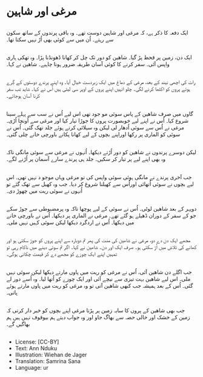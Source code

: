 # مرغی اور شاہین

##
ایک دفعہ کا ذکر ہے، کہ مرغی اور شاہین دوست تھے۔ وہ باقی پرندوں کے ساتھ سکون سے رہتے۔ اُن میں سے کوئی بھی اُڑ نہیں سکتا تھا۔

##
ایک دن، زمین پر قحط پڑ گیا۔ شاھین کو دور تک چل کر کھانا ڈھونڈنا پڑا۔ وہ تھکی ہاری واپس آئی۔ سفر کرنے کا کوئی آسان طریقہ ضرور ہونا چاہیے۔ شاھین نے کہا۔

##
رات کی اچھی نیند کے بعد، مرغی کے دماغ میں ایک زبردست خیال آیا۔ وہ اپنے پرندے دوستوں کے گِرے ہوئے پروں کو اکٹھا کرنے لگی۔ چلو انہیں اپنے پروں کے اوپر سی لیتی ہیں اُس نے کہا۔ شاید تب سفر کرنا آسان ہوجائے۔

##
گاوں میں صرف شاھین کے پاس سوئی مو جود تھی اس لیے اُس نے سب سے پہلے سینا شروع کیا۔ اُس نے اپنے لیے خوبصورت پروں کا جوڑا تیار کیا اور مرغی سے اُونچا اُڑی۔ مرغی نے اُس سے سوئی اُدھار لی لیکن وہ سیلائی کرتے ہوئے جلد تھک گئی۔ اُس نے سوئی کو الماری پر رکھا اوراپنے بچوں کے لیے کھانا پکانے باورچی خانے چلی گئی۔

##
لیکن دوسرے پرندوں نے شاھین کو دور اُڑتے دیکھا۔ اُنہوں نے مرغی سے سوئی مانگی تاکہ وہ بھی اپنے لیے پر تیار کر سکیں۔ جلد ہی پرندے سارے آسمان پر اُڑنے لگے۔

##
جب آخری پرندے نے مانگی ہوئی سوئی واپس کی تو مرغی وہاں موجو د نہیں تھی۔ اس لیے بچوں نے سوئی اُتھائی اوراُس سے کھیلنا شروع کر دیا۔ جب وہ کھیل سے تھک گئے تو اُنہوں نے سوئی ریت میں چھوڑ دی۔

##
دوپہر کے بعد شاھین لوٹی۔ اُس نے سوئی کے لیے پوچھا تاکہ وہ پرمضبوطی سے جوڑ سکے جو کے سفر کے دوران ڈھیلے ہو گئے تھے۔ مرغی نے الماری پر دیکھا۔ اُس نے باورچی خانے میں دیکھا۔ اُس نے اردگرد دیکھا لیکن سوئی کہیں نہیں ملی۔

##
مجھے ایک دن دے دو، مرغی نے شاھین کی منت کی پھر تم دوبارہ سے اپنے پروں کو جوڑ سکتی ہو اور کھانے کی تلاش میں اُڑ سکتی ہو۔ صرف ایک اور دن۔ شاھین نے کہا۔ اگر تم سوئی دینے میں ناکام رہی تو تمہیں اپنے ایک چوزے کو مجھے دے کر قیمت چکانی ہوگی۔

##
جب اگلے دن شاھین آئی، اُس نے مرغی کو ریت میں پاوں مارتے دیکھا لیکن سوئی نہیں ملی۔ اس لیے شاھین بہت تیزی سے نیچے آئی اور ایک چوزے کو اُتھا لیا۔ وہ اُسے دور لے گئی۔ اُس کے بعد ہمیشہ جب کبھی شاھین آتی تو وہ مرغی کو ریت میں پاوں مارتے ہوئے پاتی۔

##
جب بھی شاھین کے پروں کا سایہ زمین پر پڑتا مرغی اپنے بچوں کو خبر دار کرتی کہ زمین کے خشک اور خالی حصہ سے بھاگ جاو اور وہ جواب دیتے ہم بیوقوف نہیں ہیں ہم بھاگیں گے۔

##
* License: [CC-BY]
* Text: Ann Nduku
* Illustration: Wiehan de Jager
* Translation: Samrina Sana
* Language: ur

